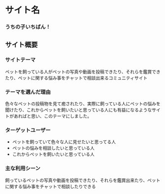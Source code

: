# サイト名
### うちの子いちばん！
## サイト概要
### サイトテーマ
ペットを飼っている人がペットの写真や動画を投稿できたり、それらを鑑賞できたり、ペットに関する悩み事をチャットで相談出来るコミュニティサイト
### テーマを選んだ理由
色々なペットの投稿物を見て癒されたり、実際に飼っている人にペットの悩みを聞けたり、これからペットを飼いたいと思っている人にも有益になるようなサイトがあればと思い、このテーマにしました。
### ターゲットユーザー
- ペットを飼っていて色々な人に見せたいと思ってる人
- ペットの悩みを相談したいと思っている人
- これからペットを飼いたいと思っている人
### 主な利用シーン
飼っているペットの写真や動画を投稿できたり、それらを鑑賞出来たり、ペットに関する悩み事をチャットで相談したりできる